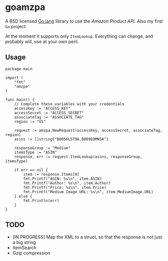 # goamzpa

A BSD licensed [Go lang](http://golang.org) library to use the _Amazon Product API_. 
Also my first `Go` project.

At the moment it supports only `ItemLookup`. Everything can change, and
probably will, use at your own peril.

## Usage
    
    package main

	import (
		"fmt"
		"amzpa"
	)

	func main() {
	    // Complete these variables with your credentials
		accessKey := "ACCESS_KEY"
		accessSecret := "ACCESS_SECRET"
		associateTag := "ASSOCIATE_TAG"
		region := "US"

		request := amzpa.NewRequest(accessKey, accessSecret, associateTag, region)
		asins := []string{"B0056L5T9A,B009EOMNSA"}

		responseGroup := "Medium"
		itemsType := "ASIN"
		response, err := request.ItemLookup(asins, responseGroup, itemsType)

		if err == nil {
			item := response.Items[0]
			fmt.Printf("ASIN: %s\n", item.ASIN)
			fmt.Printf("Author: %s\n", item.Author)
			fmt.Printf("Price: %s\n", item.Price)
			fmt.Printf("Medium Image URL: %s\n", item.MediumImage.URL)
		} else {
			fmt.Println(err)
		}
	}
 
 

## TODO
* [IN PROGRESS] Map the XML to a struct, so that the response is not just a big string
* ItemSearch
* Gzip compression

